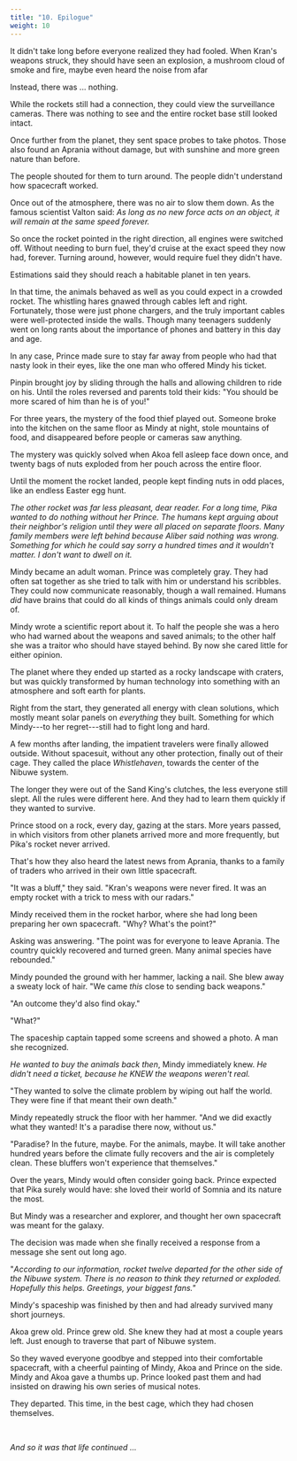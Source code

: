 ```yaml
---
title: "10. Epilogue"
weight: 10
---
```


It didn't take long before everyone realized they had fooled. When Kran's weapons struck, they should have seen an explosion, a mushroom cloud of smoke and fire, maybe even heard the noise from afar

Instead, there was ... nothing.

While the rockets still had a connection, they could view the surveillance cameras. There was nothing to see and the entire rocket base still looked intact. 

Once further from the planet, they sent space probes to take photos. Those also found an Aprania without damage, but with sunshine and more green nature than before.

The people shouted for them to turn around. The people didn't understand how spacecraft worked.

Once out of the atmosphere, there was no air to slow them down. As the famous scientist Valton said: _As long as no new force acts on an object, it will remain at the same speed forever._

So once the rocket pointed in the right direction, all engines were switched off. Without needing to burn fuel, they'd cruise at the exact speed they now had, forever. Turning around, however, would require fuel they didn't have. 

Estimations said they should reach a habitable planet in ten years.

In that time, the animals behaved as well as you could expect in a crowded rocket. The whistling hares gnawed through cables left and right. Fortunately, those were just phone chargers, and the truly important cables were well-protected inside the walls. Though many teenagers suddenly went on long rants about the importance of phones and battery in this day and age.

In any case, Prince made sure to stay far away from people who had that nasty look in their eyes, like the one man who offered Mindy his ticket.

Pinpin brought joy by sliding through the halls and allowing children to ride on his. Until the roles reversed and parents told their kids: "You should be more scared of him than he is of you!"

For three years, the mystery of the food thief played out. Someone broke into the kitchen on the same floor as Mindy at night, stole mountains of food, and disappeared before people or cameras saw anything. 

The mystery was quickly solved when Akoa fell asleep face down once, and twenty bags of nuts exploded from her pouch across the entire floor.

Until the moment the rocket landed, people kept finding nuts in odd places, like an endless Easter egg hunt.

_The other rocket was far less pleasant, dear reader. For a long time, Pika wanted to do nothing without her Prince. The humans kept arguing about their neighbor's religion until they were all placed on separate floors. Many family members were left behind because Aliber said nothing was wrong. Something for which he could say sorry a hundred times and it wouldn't matter. I don't want to dwell on it._

Mindy became an adult woman. Prince was completely gray. They had often sat together as she tried to talk with him or understand his scribbles. They could now communicate reasonably, though a wall remained. Humans _did_ have brains that could do all kinds of things animals could only dream of.

Mindy wrote a scientific report about it. To half the people she was a hero who had warned about the weapons and saved animals; to the other half she was a traitor who should have stayed behind. By now she cared little for either opinion.

The planet where they ended up started as a rocky landscape with craters, but was quickly transformed by human technology into something with an atmosphere and soft earth for plants. 

Right from the start, they generated all energy with clean solutions, which mostly meant solar panels on _everything_ they built. Something for which Mindy---to her regret---still had to fight long and hard.

A few months after landing, the impatient travelers were finally allowed outside. Without spacesuit, without any other protection, finally out of their cage. They called the place _Whistlehaven_, towards the center of the Nibuwe system.

The longer they were out of the Sand King's clutches, the less everyone still slept. All the rules were different here. And they had to learn them quickly if they wanted to survive.

Prince stood on a rock, every day, gazing at the stars. More years passed, in which visitors from other planets arrived more and more frequently, but Pika's rocket never arrived.

That's how they also heard the latest news from Aprania, thanks to a family of traders who arrived in their own little spacecraft.

"It was a bluff," they said. "Kran's weapons were never fired. It was an empty rocket with a trick to mess with our radars."

Mindy received them in the rocket harbor, where she had long been preparing her own spacecraft. "Why? What's the point?"

Asking was answering. "The point was for everyone to leave Aprania. The country quickly recovered and turned green. Many animal species have rebounded."

Mindy pounded the ground with her hammer, lacking a nail. She blew away a sweaty lock of hair. "We came _this_ close to sending back weapons."

"An outcome they'd also find okay."

"What?"

The spaceship captain tapped some screens and showed a photo. A man she recognized. 

_He wanted to buy the animals back then_, Mindy immediately knew. _He didn't need a ticket, because he KNEW the weapons weren't real._

"They wanted to solve the climate problem by wiping out half the world. They were fine if that meant their own death."

Mindy repeatedly struck the floor with her hammer. "And we did exactly what they wanted! It's a paradise there now, without us."

"Paradise? In the future, maybe. For the animals, maybe. It will take another hundred years before the climate fully recovers and the air is completely clean. These bluffers won't experience that themselves."

Over the years, Mindy would often consider going back. Prince expected that Pika surely would have: she loved their world of Somnia and its nature the most.

But Mindy was a researcher and explorer, and thought her own spacecraft was meant for the galaxy.

The decision was made when she finally received a response from a message she sent out long ago.

"_According to our information, rocket twelve departed for the other side of the Nibuwe system. There is no reason to think they returned or exploded. Hopefully this helps. Greetings, your biggest fans."_

Mindy's spaceship was finished by then and had already survived many short journeys. 

Akoa grew old. Prince grew old. She knew they had at most a couple years left. Just enough to traverse that part of Nibuwe system.

So they waved everyone goodbye and stepped into their comfortable spacecraft, with a cheerful painting of Mindy, Akoa and Prince on the side. Mindy and Akoa gave a thumbs up. Prince looked past them and had insisted on drawing his own series of musical notes.

They departed. This time, in the best cage, which they had chosen themselves.

&nbsp;

_And so it was that life continued ..._
